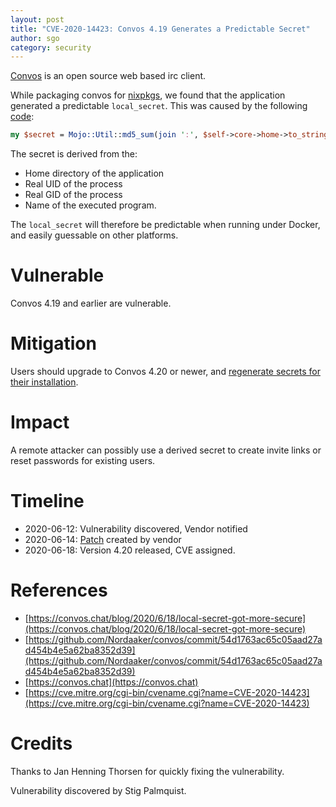 ```yaml
---
layout: post
title: "CVE-2020-14423: Convos 4.19 Generates a Predictable Secret"
author: sgo
category: security
---
```


[Convos](https://convos.chat) is an open source web based irc client.

While packaging convos for [nixpkgs](https://github.com/NixOS/nixpkgs), we found that the application generated a predictable `local_secret`. This was caused by the following [code](https://github.com/Nordaaker/convos/blob/4.19/lib/Convos/Core/Settings.pm#L98):

```perl
my $secret = Mojo::Util::md5_sum(join ':', $self->core->home->to_string, $<, $(, $0);
```

The secret is derived from the: 
- Home directory of the application 
- Real UID of the process
- Real GID of the process
- Name of the executed program.


The `local_secret` will therefore be predictable when running under Docker, and
easily guessable on other platforms.

# Vulnerable

Convos 4.19 and earlier are vulnerable.

# Mitigation

Users should upgrade to Convos 4.20 or newer, and [regenerate secrets for their installation](https://convos.chat/blog/2020/6/18/local-secret-got-more-secure).

# Impact

A remote attacker can possibly use a derived secret to create invite links or
reset passwords for existing users.

# Timeline

- 2020-06-12: Vulnerability discovered, Vendor notified
- 2020-06-14: [Patch](https://github.com/Nordaaker/convos/commit/54d1763ac65c05aad27ad454b4e5a62ba8352d39) created by vendor
- 2020-06-18: Version 4.20 released, CVE assigned.

# References

- [https://convos.chat/blog/2020/6/18/local-secret-got-more-secure](https://convos.chat/blog/2020/6/18/local-secret-got-more-secure)
- [https://github.com/Nordaaker/convos/commit/54d1763ac65c05aad27ad454b4e5a62ba8352d39](https://github.com/Nordaaker/convos/commit/54d1763ac65c05aad27ad454b4e5a62ba8352d39)
- [https://convos.chat](https://convos.chat)
- [https://cve.mitre.org/cgi-bin/cvename.cgi?name=CVE-2020-14423](https://cve.mitre.org/cgi-bin/cvename.cgi?name=CVE-2020-14423)


# Credits

Thanks to Jan Henning Thorsen for quickly fixing the vulnerability.

Vulnerability discovered by Stig Palmquist.


